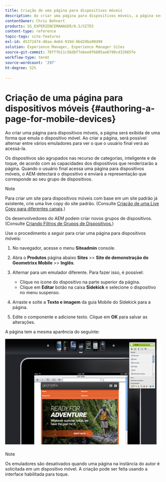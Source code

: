 ```yaml
---
title: Criação de uma página para dispositivos móveis
description: Ao criar uma página para dispositivos móveis, a página será exibida de uma forma que emula o dispositivo móvel. Ao criar a página, será possível alternar entre vários emuladores para ver o que o usuário final verá ao acessá-la.
contentOwner: Chris Bohnert
products: SG_EXPERIENCEMANAGER/6.5/SITES
content-type: reference
topic-tags: site-features
exl-id: d5372474-d8aa-4e64-919d-0bd29ba99d99
solution: Experience Manager, Experience Manager Sites
source-git-commit: 76fffb11c56dbf7ebee9f6805ae0799cd32985fe
workflow-type: tm+mt
source-wordcount: '297'
ht-degree: 52%

---
```


# Criação de uma página para dispositivos móveis  {#authoring-a-page-for-mobile-devices}

Ao criar uma página para dispositivos móveis, a página será exibida de uma forma que emula o dispositivo móvel. Ao criar a página, será possível alternar entre vários emuladores para ver o que o usuário final verá ao acessá-la.

Os dispositivos são agrupados nas recurso de categorias, inteligente e de toque, de acordo com as capacidades dos dispositivos que renderizarão a página. Quando o usuário final acessa uma página para dispositivos móveis, o AEM detectará o dispositivo e enviará a representação que corresponde ao seu grupo de dispositivos.

>[!NOTE]
>
>Para criar um site para dispositivos móveis com base em um site padrão já existente, crie uma live copy do site padrão. (Consulte [Criação de uma Live Copy para diferentes canais](/help/sites-administering/msm-livecopy.md).)
>
>Os desenvolvedores do AEM podem criar novos grupos de dispositivos. (Consulte [Criando Filtros de Grupos de Dispositivos.](/help/sites-developing/groupfilters.md))

Use o procedimento a seguir para criar uma página para dispositivos móveis:

1. No navegador, acesse o menu **Siteadmin** console.
1. Abra o **Produtos** página abaixo **Sites** >> **Site de demonstração do Geometrixx Mobile** >> **Inglês**.

1. Alternar para um emulador diferente. Para fazer isso, é possível:

   * Clique no ícone do dispositivo na parte superior da página.
   * Clique em **Editar** botão na caixa **Sidekick** e selecione o dispositivo no menu suspenso.

1. Arraste e solte a **Texto e imagem** da guia Mobile do Sidekick para a página.
1. Edite o componente e adicione texto. Clique em **OK** para salvar as alterações.

A página tem a mesma aparência do seguinte:

![mobileipademu](assets/mobileipademu.png)

>[!NOTE]
>
>Os emuladores são desativados quando uma página na instância do autor é solicitada em um dispositivo móvel. A criação pode ser feita usando a interface habilitada para toque.
